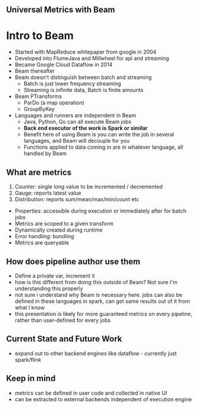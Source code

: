 ## Universal Metrics with Beam

# Intro to Beam
* Started with MapReduce whitepaper from google in 2004
* Developed into FlumeJava and Millwheel for api and streaming
* Became Google Cloud Dataflow in 2014
* Beam thereafter
* Beam doesn't distinguish between batch and streaming
  * Batch is just lower frequency streaming
  * Streaming is infinite data, Batch is finite amounts
* Beam PTransforms
  * ParDo (a map operation)
  * GroupByKey 
* Languages and runners are independent in Beam
  * Java, Python, Go can all execute Beam jobs
  * **Back end executor of the work is Spark or similar**
  * Benefit here of using Beam is you can write the job in several languages, and Beam will decouple for you
  * Functions applied to data coming in are in whatever language, all handled by Beam

## What are metrics
1. Counter: single long value to be incremented / decremented
2. Gauge: reports latest value
3. Distribution: reports sum/mean/max/min/count etc
* Properties: accessible during execution or immediately after for batch jobs
* Metrics are scoped to a given transform
* Dynamically created during runtime
* Error handling: bundling
* Metrics are queryable

## How does pipeline author use them
* Define a private var, increment it
* how is this different from doing this outside of Beam? Not sure I'm understanding this properly
* not sure i understand why Beam is necessary here. jobs can also be defined in these languages in spark, can get same results out of it from what I know
* this presentation is likely for more guaranteed metrics on every pipeline, rather than user-defined for every jobs

## Current State and Future Work
* expand out to other backend engines like dataflow - currently just spark/flink

## Keep in mind
* metrics can be defined in user code and collected in native UI
* can be extracted to external backends independent of execution engine
